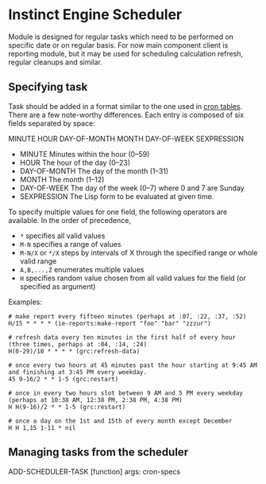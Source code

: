 
# Instinct Engine Scheduler

Module is designed for regular tasks which need to be performed on
specific date or on regular basis. For now main component client is
reporting module, but it may be used for scheduling calculation
refresh, regular cleanups and similar.

## Specifying task

Task should be added in a format similar to the one used
in [cron tables](https://www.pantz.org/software/cron/croninfo.html).
There are a few note-worthy differences. Each entry is composed of
six fields separated by space:

MINUTE HOUR DAY-OF-MONTH MONTH DAY-OF-WEEK SEXPRESSION

- MINUTE        Minutes within the hour (0–59)
- HOUR          The hour of the day (0–23)
- DAY-OF-MONTH  The day of the month (1–31)
- MONTH         The month (1–12)
- DAY-OF-WEEK   The day of the week (0–7) where 0 and 7 are Sunday
- SEXPRESSION   The Lisp form to be evaluated at given time.

To specify multiple values for one field, the following operators are
available. In the order of precedence,

- `*` specifies all valid values
- `M-N` specifies a range of values
- `M-N/X` or `*/X` steps by intervals of X through the specified range or whole valid range
- `A,B,...,Z` enumerates multiple values
- `H` specifies random value chosen from all valid values for the field (or specified as argument)

Examples:

```scheduler
# make report every fifteen minutes (perhaps at :07, :22, :37, :52)
H/15 * * * * (ie-reports:make-report "foo" "bar" "zzzur")

# refresh data every ten minutes in the first half of every hour (three times, perhaps at :04, :14, :24)
H(0-29)/10 * * * * (grc:refresh-data)

# once every two hours at 45 minutes past the hour starting at 9:45 AM and finishing at 3:45 PM every weekday.
45 9-16/2 * * 1-5 (grc:restart)

# once in every two hours slot between 9 AM and 5 PM every weekday (perhaps at 10:38 AM, 12:38 PM, 2:38 PM, 4:38 PM)
H H(9-16)/2 * * 1-5 (grc:restart)

# once a day on the 1st and 15th of every month except December
H H 1,15 1-11 * nil
```

## Managing tasks from the scheduler

ADD-SCHEDULER-TASK                                      [function]
args: cron-specs

